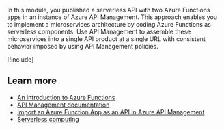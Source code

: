 In this module, you published a serverless API with two Azure Functions apps in an instance of Azure API Management. This approach enables you to implement a microservices architecture by coding Azure Functions as serverless components. Use API Management to assemble these microservices into a single API product at a single URL with consistent behavior imposed by using API Management policies. 

[!include[](../../../includes/azure-sandbox-cleanup.md)]

## Learn more

- [An introduction to Azure Functions](https://docs.microsoft.com/azure/azure-functions/functions-overview)
- [API Management documentation](https://docs.microsoft.com/azure/api-management/)
- [Import an Azure Function App as an API in Azure API Management](https://docs.microsoft.com/azure/api-management/import-function-app-as-api)
- [Serverless computing](https://docs.microsoft.com/azure/api-management/import-function-app-as-api)
